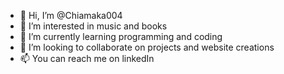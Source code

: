 - 👋 Hi, I’m @Chiamaka004
- 👀 I’m interested in music and books
- 🌱 I’m currently learning programming and coding
- 💞️ I’m looking to collaborate on projects and website creations
- 📫 You can reach me on linkedIn

<!---
Chiamaka004/Chiamaka004 is a ✨ special ✨ repository because its `README.md` (this file) appears on your GitHub profile.
You can click the Preview link to take a look at your changes.
--->
